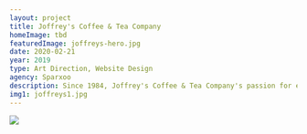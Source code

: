 ```yaml
---
layout: project
title: Joffrey's Coffee & Tea Company
homeImage: tbd
featuredImage: joffreys-hero.jpg
date: 2020-02-21
year: 2019
type: Art Direction, Website Design
agency: Sparxoo
description: Since 1984, Joffrey's Coffee & Tea Company's passion for exceptional coffee and tea has been the heart of what they do. Creating an experience that matched their whimsical nature was integral to our team. Rooted in Tampa and wanting to share the joy of Joffrey’s far and wide, we led our design with a focus on simplicity, clarity and usability.
img1: joffreys1.jpg
---
```


<div class="col-xs-12 about-work-items__item">
  <img src="{{ site.baseurl}}/assets/images/{{ page.img1 }}">
</div>
